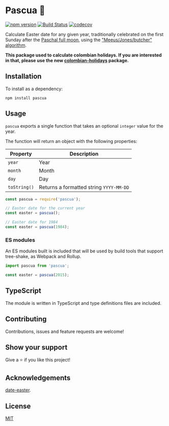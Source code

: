 # Pascua 🙏

[![npm version](https://badge.fury.io/js/pascua.svg)](https://badge.fury.io/js/pascua)
[![Build Status](https://github.com/MauricioRobayo/pascua/workflows/build%20and%20release/badge.svg)](https://github.com/MauricioRobayo/pascua/actions?query=workflow%3A%22build+and+release%22)
[![codecov](https://codecov.io/gh/MauricioRobayo/pascua/branch/master/graph/badge.svg)](https://codecov.io/gh/MauricioRobayo/pascua)

Calculate Easter date for any given year, traditionally celebrated on the first Sunday after the [Paschal full moon](https://en.wikipedia.org/wiki/Ecclesiastical_full_moon), using the ["Meeus/Jones/butcher" algorithm](https://en.wikipedia.org/wiki/Computus).

**This package used to calculate colombian holidays. If you are interested in that, please use the new [colombian-holidays](https://www.npmjs.com/package/colombian-holidays) package.**

## Installation

To install as a dependency:

```
npm install pascua
```

## Usage

`pascua` exports a single function that takes an optional `integer` value for the year.

The function will return an object with the following properties:

| Property     | Description                             |
| ------------ | --------------------------------------- |
| `year`       | Year                                    |
| `month`      | Month                                   |
| `day`        | Day                                     |
| `toString()` | Returns a formatted string `YYYY-MM-DD` |

```js
const pascua = require('pascua');

// Easter date for the current year
const easter = pascua();

// Easter date for 1984
const easter = pascua(1984);
```

### ES modules

An ES modules built is included that will be used by build tools that support tree-shake, as Webpack and Rollup.

```js
import pascua from 'pascua';

const easter = pascua(2015);
```

## TypeScript

The module is written in TypeScript and type definitions files are included.

## Contributing

Contributions, issues and feature requests are welcome!

## Show your support

Give a ⭐️ if you like this project!

## Acknowledgements

[date-easter](https://github.com/commenthol/date-easter/blob/master/index.js).

## License

[MIT](LICENSE)
